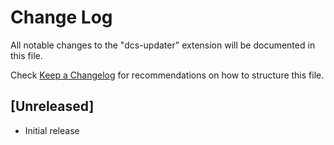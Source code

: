 # Change Log

All notable changes to the "dcs-updater" extension will be documented in this file.

Check [Keep a Changelog](http://keepachangelog.com/) for recommendations on how to structure this file.

## [Unreleased]

- Initial release